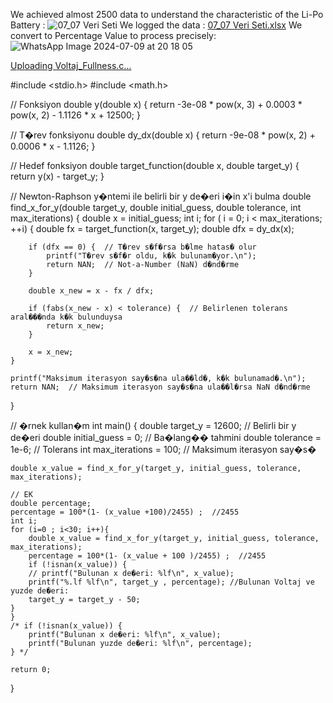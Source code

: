 We achieved almost 2500 data to understand the characteristic of the Li-Po Battery : 
![07_07 Veri Seti](https://github.com/haydardk/Power-Module-v1.0-STM32-with-Test-Graphs/assets/134811972/dcdd2194-3dee-4528-a669-a73057ba6a85)
We logged the data :
[07_07 Veri Seti.xlsx](https://github.com/user-attachments/files/16147931/07_07.Veri.Seti.xlsx)
We convert to Percentage Value to process precisely:
![WhatsApp Image 2024-07-09 at 20 18 05](https://github.com/haydardk/Power-Module-v1.0-STM32-with-Test-Graphs/assets/134811972/54025178-2e7f-4e06-a6e9-b3b8139d5c6b)

[Uploading Voltaj_Fullness.c…]()


#include <stdio.h>
#include <math.h>

// Fonksiyon
double y(double x) {
    return -3e-08 * pow(x, 3) + 0.0003 * pow(x, 2) - 1.1126 * x + 12500;
}

// T�rev fonksiyonu
double dy_dx(double x) {
    return -9e-08 * pow(x, 2) + 0.0006 * x - 1.1126;
}

// Hedef fonksiyon
double target_function(double x, double target_y) {
    return y(x) - target_y;
}

// Newton-Raphson y�ntemi ile belirli bir y de�eri i�in x'i bulma
double find_x_for_y(double target_y, double initial_guess, double tolerance, int max_iterations) {
    double x = initial_guess;
    int i;
    for ( i = 0; i < max_iterations; ++i) {
        double fx = target_function(x, target_y);
        double dfx = dy_dx(x);
        
        if (dfx == 0) {  // T�rev s�f�rsa b�lme hatas� olur
            printf("T�rev s�f�r oldu, k�k bulunam�yor.\n");
            return NAN;  // Not-a-Number (NaN) d�nd�rme
        }
        
        double x_new = x - fx / dfx;
        
        if (fabs(x_new - x) < tolerance) {  // Belirlenen tolerans aral���nda k�k bulunduysa
            return x_new;
        }
        
        x = x_new;
    }
    
    printf("Maksimum iterasyon say�s�na ula��ld�, k�k bulunamad�.\n");
    return NAN;  // Maksimum iterasyon say�s�na ula��l�rsa NaN d�nd�rme
}

// �rnek kullan�m
int main() {
    double target_y  = 12600;  // Belirli bir y de�eri
    double initial_guess = 0;  // Ba�lang�� tahmini
    double tolerance = 1e-6;   // Tolerans
    int max_iterations = 100;  // Maksimum iterasyon say�s�
    
    double x_value = find_x_for_y(target_y, initial_guess, tolerance, max_iterations);
    
    // EK
    double percentage;
    percentage = 100*(1- (x_value +100)/2455) ;  //2455
    int i;
    for (i=0 ; i<30; i++){
    	double x_value = find_x_for_y(target_y, initial_guess, tolerance, max_iterations);
    	percentage = 100*(1- (x_value + 100 )/2455) ;  //2455
    	if (!isnan(x_value)) {
        // printf("Bulunan x de�eri: %lf\n", x_value);
        printf("%.lf %lf\n", target_y , percentage); //Bulunan Voltaj ve  yuzde de�eri: 
        target_y = target_y - 50;
    }
	}
    /* if (!isnan(x_value)) {
        printf("Bulunan x de�eri: %lf\n", x_value);
        printf("Bulunan yuzde de�eri: %lf\n", percentage);
    } */ 
    
    return 0;
}





